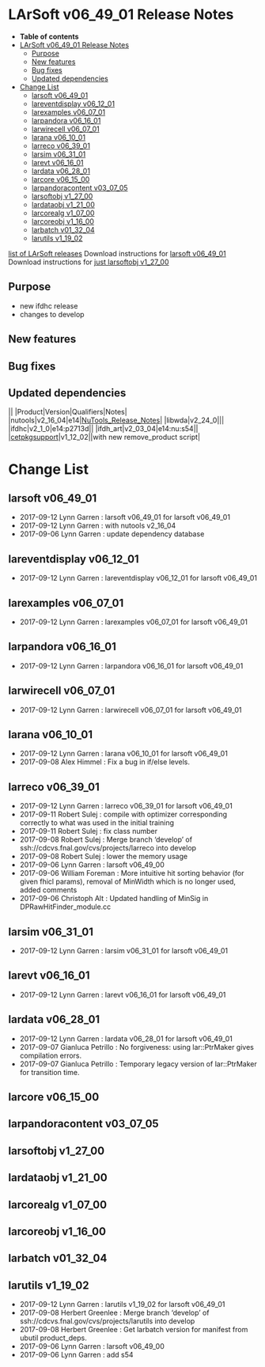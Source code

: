 LArSoft v06_49_01 Release Notes
======================================================================

-   **Table of contents**
-   [LArSoft v06_49_01 Release Notes](#LArSoft-v06_49_01-Release-Notes)
    -   [Purpose](#Purpose)
    -   [New features](#New-features)
    -   [Bug fixes](#Bug-fixes)
    -   [Updated dependencies](#Updated-dependencies)
-   [Change List](#Change-List)
    -   [larsoft v06_49_01](#larsoft-v06_49_01)
    -   [lareventdisplay v06_12_01](#lareventdisplay-v06_12_01)
    -   [larexamples v06_07_01](#larexamples-v06_07_01)
    -   [larpandora v06_16_01](#larpandora-v06_16_01)
    -   [larwirecell v06_07_01](#larwirecell-v06_07_01)
    -   [larana v06_10_01](#larana-v06_10_01)
    -   [larreco v06_39_01](#larreco-v06_39_01)
    -   [larsim v06_31_01](#larsim-v06_31_01)
    -   [larevt v06_16_01](#larevt-v06_16_01)
    -   [lardata v06_28_01](#lardata-v06_28_01)
    -   [larcore v06_15_00](#larcore-v06_15_00)
    -   [larpandoracontent v03_07_05](#larpandoracontent-v03_07_05)
    -   [larsoftobj v1_27_00](#larsoftobj-v1_27_00)
    -   [lardataobj v1_21_00](#lardataobj-v1_21_00)
    -   [larcorealg v1_07_00](#larcorealg-v1_07_00)
    -   [larcoreobj v1_16_00](#larcoreobj-v1_16_00)
    -   [larbatch v01_32_04](#larbatch-v01_32_04)
    -   [larutils v1_19_02](#larutils-v1_19_02)

[list of LArSoft releases](LArSoft_release_list)
Download instructions for [larsoft v06_49_01](http://scisoft.fnal.gov/scisoft/bundles/larsoft/v06_49_01/larsoft-v06_49_01.html)
Download instructions for [just larsoftobj v1_27_00](http://scisoft.fnal.gov/scisoft/bundles/larsoftobj/v1_27_00/larsoftobj-v1_27_00.html)

Purpose
--------------------

-   new ifdhc release
-   changes to develop

New features
------------------------------

Bug fixes
------------------------

Updated dependencies
----------------------------------------------

||
|Product|Version|Qualifiers|Notes|
|nutools|v2_16_04|e14|[NuTools_Release_Notes](https://cdcvs.fnal.gov/redmine/projects/nutools/wiki/NuTools_Release_Notes#nutools-v2_16_04)|
|libwda|v2_24_0|||
|ifdhc|v2_1_0|e14:p2713d||
|ifdh_art|v2_03_04|e14:nu:s54||
|[cetpkgsupport](https://cdcvs.fnal.gov/redmine/projects/cetpkgsupport/wiki)|v1_12_02||with new remove_product script|

Change List
============================

larsoft v06_49_01
------------------------------------------

-   2017-09-12 Lynn Garren : larsoft v06_49_01 for larsoft v06_49_01
-   2017-09-12 Lynn Garren : with nutools v2_16_04
-   2017-09-06 Lynn Garren : update dependency database

lareventdisplay v06_12_01
----------------------------------------------------------

-   2017-09-12 Lynn Garren : lareventdisplay v06_12_01 for larsoft v06_49_01

larexamples v06_07_01
--------------------------------------------------

-   2017-09-12 Lynn Garren : larexamples v06_07_01 for larsoft v06_49_01

larpandora v06_16_01
------------------------------------------------

-   2017-09-12 Lynn Garren : larpandora v06_16_01 for larsoft v06_49_01

larwirecell v06_07_01
--------------------------------------------------

-   2017-09-12 Lynn Garren : larwirecell v06_07_01 for larsoft v06_49_01

larana v06_10_01
----------------------------------------

-   2017-09-12 Lynn Garren : larana v06_10_01 for larsoft v06_49_01
-   2017-09-08 Alex Himmel : Fix a bug in if/else levels.

larreco v06_39_01
------------------------------------------

-   2017-09-12 Lynn Garren : larreco v06_39_01 for larsoft v06_49_01
-   2017-09-11 Robert Sulej : compile with optimizer corresponding correctly to what was used in the initial training
-   2017-09-11 Robert Sulej : fix class number
-   2017-09-08 Robert Sulej : Merge branch ‘develop’ of ssh://cdcvs.fnal.gov/cvs/projects/larreco into develop
-   2017-09-08 Robert Sulej : lower the memory usage
-   2017-09-06 Lynn Garren : larsoft v06_49_00
-   2017-09-06 William Foreman : More intuitive hit sorting behavior (for given fhicl params), removal of MinWidth which is no longer used, added comments
-   2017-09-06 Christoph Alt : Updated handling of MinSig in DPRawHitFinder_module.cc

larsim v06_31_01
----------------------------------------

-   2017-09-12 Lynn Garren : larsim v06_31_01 for larsoft v06_49_01

larevt v06_16_01
----------------------------------------

-   2017-09-12 Lynn Garren : larevt v06_16_01 for larsoft v06_49_01

lardata v06_28_01
------------------------------------------

-   2017-09-12 Lynn Garren : lardata v06_28_01 for larsoft v06_49_01
-   2017-09-07 Gianluca Petrillo : No forgiveness: using lar::PtrMaker gives compilation errors.
-   2017-09-07 Gianluca Petrillo : Temporary legacy version of lar::PtrMaker for transition time.

larcore v06_15_00
------------------------------------------

larpandoracontent v03_07_05
--------------------------------------------------------------

larsoftobj v1_27_00
----------------------------------------------

lardataobj v1_21_00
----------------------------------------------

larcorealg v1_07_00
----------------------------------------------

larcoreobj v1_16_00
----------------------------------------------

larbatch v01_32_04
--------------------------------------------

larutils v1_19_02
------------------------------------------

-   2017-09-12 Lynn Garren : larutils v1_19_02 for larsoft v06_49_01
-   2017-09-08 Herbert Greenlee : Merge branch ‘develop’ of ssh://cdcvs.fnal.gov/cvs/projects/larutils into develop
-   2017-09-08 Herbert Greenlee : Get larbatch version for manifest from ubutil product_deps.
-   2017-09-06 Lynn Garren : larsoft v06_49_00
-   2017-09-06 Lynn Garren : add s54
